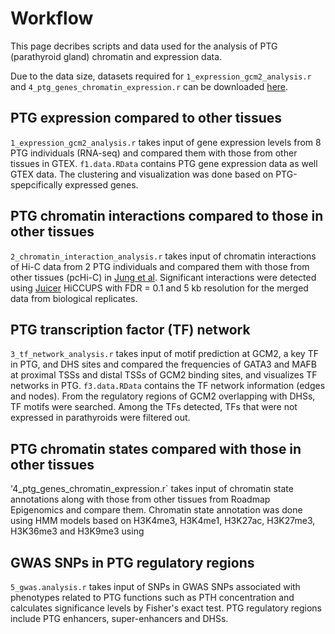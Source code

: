 # Workflow 
This page decribes scripts and data used for the analysis of PTG (parathyroid gland) chromatin and expression data. 

Due to the data size, datasets required for `1_expression_gcm2_analysis.r` and `4_ptg_genes_chromatin_expression.r` can be downloaded [here](https://www.dropbox.com/scl/fo/rtwdt0nd6e6p1jg666gph/h?rlkey=cesecj7intlh9zc1y9czlnumz&dl=0).

## PTG expression compared to other tissues
`1_expression_gcm2_analysis.r` takes input of gene expression levels from 8 PTG individuals (RNA-seq) and compared them with those from other tissues in GTEX. `f1.data.RData` contains PTG gene expression data as well GTEX data. The clustering and visualization was done based on PTG-spepcifically expressed genes. 

## PTG chromatin interactions compared to those in other tissues
`2_chromatin_interaction_analysis.r` takes input of chromatin interactions of Hi-C data from 2 PTG individuals and compared them with those from other tissues (pcHi-C) in [Jung et al](https://www.ncbi.nlm.nih.gov/pmc/articles/PMC6778519/). Significant interactions were detected using [Juicer](https://www.ncbi.nlm.nih.gov/pmc/articles/PMC5846465/) HiCCUPS with FDR = 0.1 and 5 kb resolution for the merged data from biological replicates.

## PTG transcription factor (TF) network
`3_tf_network_analysis.r` takes input of motif prediction at GCM2, a key TF in PTG, and DHS sites and compared the frequencies of GATA3 and MAFB at proximal TSSs and distal TSSs of GCM2 binding sites, and visualizes TF networks in PTG. `f3.data.RData` contains the TF network information (edges and nodes). From the regulatory regions of GCM2 overlapping with DHSs, TF motifs were searched. Among the TFs detected, TFs that were not expressed in parathyroids were filtered out.  

## PTG chromatin states compared with those in other tissues
'4_ptg_genes_chromatin_expression.r` takes input of chromatin state annotations along with those from other tissues from Roadmap Epigenomics and compare them. Chromatin state annotation was done using HMM models based on H3K4me3, H3K4me1, H3K27ac, H3K27me3, H3K36me3 and H3K9me3 using 

## GWAS SNPs in PTG regulatory regions
`5_gwas.analysis.r` takes input of SNPs in GWAS SNPs associated with phenotypes related to PTG functions such as PTH concentration and calculates significance levels by Fisher's exact test. PTG regulatory regions include PTG enhancers, super-enhancers and DHSs.  
